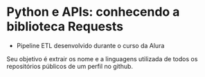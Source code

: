 # Python e APIs: conhecendo a biblioteca Requests

* Pipeline ETL desenvolvido durante o curso da Alura

Seu objetivo é extrair os nome e a linguagens utilizada de todos os repositórios públicos de um perfil no github. 
